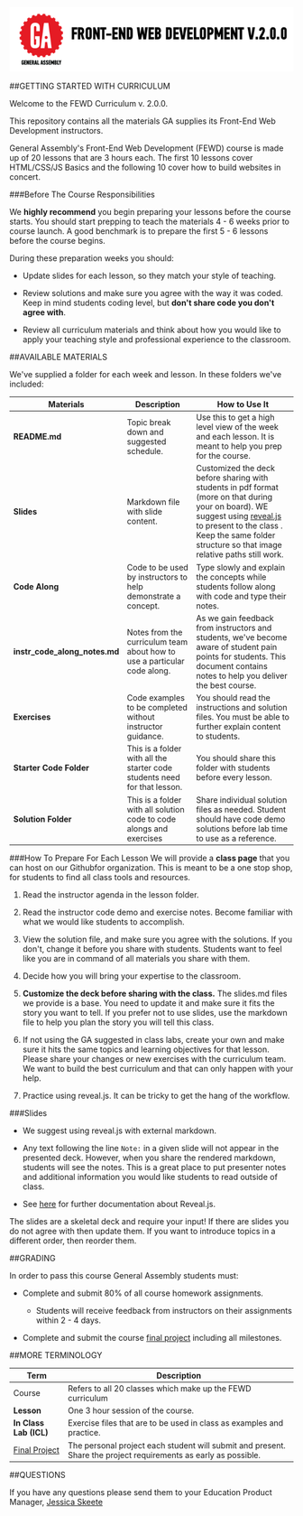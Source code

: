![FEWD 2.0.0](img/icons/instructor_fewd_logo.png)


##GETTING STARTED WITH CURRICULUM

Welcome to the FEWD Curriculum v. 2.0.0. 

This repository contains all the materials GA supplies its Front-End Web Development instructors. 

General Assembly's Front-End Web Development (FEWD) course is made up of 20 lessons that are 3 hours each. The first 10 lessons cover HTML/CSS/JS Basics and the following 10 cover how to build websites in concert. 

###Before The Course Responsibilities
 
We __highly recommend__ you begin preparing your lessons before the course starts. You should start prepping to teach the materials 4 - 6 weeks prior to course launch. A good benchmark is to prepare the first 5 - 6 lessons before the course begins. 

During these preparation weeks you should: 

*	Update slides for each lesson, so they match your style of teaching.

*	Review solutions and make sure you agree with the way it was coded. Keep in mind students coding level, but __don't share code you don't agree with__.

*	Review all curriculum materials and think about how you would like to apply your teaching style and professional experience to the classroom. 


##AVAILABLE MATERIALS

We've supplied a folder for each week and lesson. In these folders we've included:

|Materials | Description | How to Use It|
|----|---------|---------------|
| __README.md__| Topic break down and suggested schedule. | Use this to get a high level view of the week and each lesson. It is meant to help you prep for the course.|
| __Slides__| Markdown file with slide content.| Customized the deck before sharing with students in pdf format (more on that during your on board). WE suggest using [reveal.js](https://github.com/hakimel/reveal.js) to present to the class . Keep the same folder structure so that image relative paths still work.|
| __Code Along__| Code to be used by instructors to help demonstrate a concept.|Type slowly and explain the concepts while students follow along with code and type their notes. |
| __instr_code_along_notes.md__| Notes from the curriculum team about how to use a particular code along.| As we gain feedback from instructors and students, we've become aware of student pain points for students. This document contains notes to help you deliver the best course.|
| __Exercises__|Code examples to be completed without instructor guidance.| You should read the instructions and solution files. You must be able to further explain content to students.|
| __Starter Code Folder__| This is a folder with all the starter code students need for that lesson.| You should share this folder with students before every lesson.|
| __Solution Folder__| This is a folder with all solution code to code alongs and exercises| Share individual solution files as needed. Student should have code demo solutions before lab time to use as a reference.|


###How To Prepare For Each Lesson
We will provide a __class page__ that you can host on our Githubfor organization. This is meant to be a one stop shop, for students to find all class tools and resources. 

1.	Read the instructor agenda in the lesson folder.

2.	Read the instructor code demo and exercise notes. Become familiar with what we would like students to accomplish.

3.	View the solution file, and make sure you agree with the solutions. If you don't, change it before you share with students. Students want to feel like you are in command of all materials you share with them.

4.	Decide how you will bring your expertise to the classroom.

5.	__Customize the deck before sharing with the class.__ The slides.md files we provide is a base. You need to update it and make sure it fits the story you want to tell. If you prefer not to use slides, use the markdown file to help you plan the story you will tell this class.

6.	If not using the GA suggested in class labs, create your own and make sure it hits the same topics and learning objectives for that lesson. Please share your changes or new exercises with the curriculum team. We want to build the best curriculum and that can only happen with your help.

7.	Practice using reveal.js. It can be tricky to get the hang of the workflow. 


###Slides

*	We suggest using reveal.js with external markdown.

*	Any text following the line `Note:` in a given slide will not appear in the presented deck. However, when you share the rendered markdown, students will see the notes. This is a great place to put presenter notes and additional information you would like students to read outside of class.

*	See [here](https://github.com/hakimel/reveal.js) for further documentation about Reveal.js. 


The slides are a skeletal deck and require your input! If there are slides you do not agree with then update them. If you want to introduce topics in a different order, then reorder them. 


##GRADING

In order to pass this course General Assembly students must:

*	Complete and submit 80% of all course homework assignments. 

	*	Students will receive feedback from instructors on their assignments within 2 - 4 days. 

*	Complete and submit the course [final project](Final_Project/final_project_requirements.md) including all milestones.


##MORE TERMINOLOGY

|Term|Description|
|---|---|
|Course|Refers to all 20 classes which make up the FEWD curriculum|
| __Lesson__ |One 3 hour session of the course. |
| __In Class Lab (ICL)__|Exercise files that are to be used in class as examples and practice.|
|[Final Project](Final_Project/final_project_requirements.md)|The personal project each student will submit and present. Share the project requirements as early as possible.|
	

##QUESTIONS

If you have any questions please send them to your Education Product Manager, [Jessica Skeete](jessicat@generalassemb.ly)


